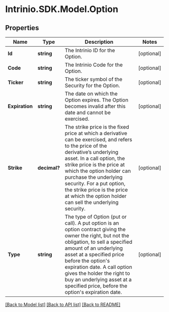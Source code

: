 # Intrinio.SDK.Model.Option
## Properties

Name | Type | Description | Notes
------------ | ------------- | ------------- | -------------
**Id** | **string** | The Intrinio ID for the Option. | [optional] 
**Code** | **string** | The Intrinio Code for the Option. | [optional] 
**Ticker** | **string** | The ticker symbol of the Security for the Option. | [optional] 
**Expiration** | **string** | The date on which the Option expires. The Option becomes invalid after this date and cannot be exercised. | [optional] 
**Strike** | **decimal?** | The strike price is the fixed price at which a derivative can be exercised, and refers to the price of the derivative’s underlying asset.  In a call option, the strike price is the price at which the option holder can purchase the underlying security.  For a put option, the strike price is the price at which the option holder can sell the underlying security. | [optional] 
**Type** | **string** | The type of Option (put or call). A put option is an option contract giving the owner the right, but not the obligation, to sell a specified amount of an underlying asset at a specified price before the option&#39;s expiration date. A call option gives the holder the right to buy an underlying asset at a specified price, before the option&#39;s expiration date. | [optional] 

[[Back to Model list]](../README.md#documentation-for-models) [[Back to API list]](../README.md#documentation-for-api-endpoints) [[Back to README]](../README.md)


